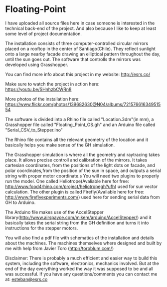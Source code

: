 # Floating-Point
I have uploaded all source files here in case someone is interested in the technical back-end of the project.
And also because I like to keep at least some level of project documentation.

The installation consists of three computer-controlled circular mirrors placed on a rooftop in the center of Santiago(Chile). They reflect sunlight onto a large nearby facade drawing an elliptical pattern throughout the day, until the sun goes out. The software that controlls the mirrors was developed using Grasshopper.

You can find more info about this project in my website: http://esrs.co/

Make sure to watch the project in action here: https://youtu.be/SHnhzbCWRn8

More photos of the installation here: https://www.flickr.com/photos/139682630@N04/albums/72157661634951554

The software is divided into a Rhino file called "Location.3dm"(in mm), a Grasshopper file called "Floating_Point_OS.gh" and an Arduino file called "Serial_CSV_to_Stepper.ino"

The Rhino file contains all the relevant geometry of the location and it basically helps you make sense of the GH simulation.

The Grasshopper simulation is where all the geometry and raytracing takes place. It allows precise controll and calibration of the mirrors. It takes cartesian coordinates, from the positions of the light dots on facade, and polar coordinates,from the position of the sun in space, and outputs a serial string with proper motor coordinate.s You will need two plugins to properly run the model. One called Heliotrope(Avaliable here for free: http://www.food4rhino.com/project/heliotropegh?ufh) used for sun vector calculation.
The other plugin is called Firefly(Available here for free: http://www.fireflyexperiments.com/) used here for sending serial data from GH to Arduino.

The Arduino file makes use of the AccelStepper library(http://www.airspayce.com/mikem/arduino/AccelStepper/) and it basically takes the serial string from the GH definition and turns it into instructions for the stepper motors.

You will also find a pdf file with schematics of the installation and details about the machines. The machines themselves where designed and built by me with help from Javier Toro (http://toroblum.com/)

Disclaimer:
There is probably a much efficient and easier way to build this system, including the software, electronics, mechanics involved. But at the end of the day everything worked the way it was supposed to be and all was successful. If you have any questions/comments you can contact me at: esteban@esrs.co
